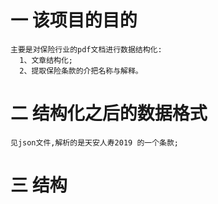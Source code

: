 
# 一 该项目的目的
    主要是对保险行业的pdf文档进行数据结构化:
      1、文章结构化;
      2、提取保险条款的介把名称与解释。
   
   
# 二 结构化之后的数据格式
    见json文件,解析的是天安人寿2019 的一个条款;
    
# 三 结构
   